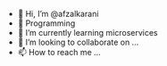 - 👋 Hi, I’m @afzalkarani
- 👀 Programming
- 🌱 I’m currently learning microservices
- 💞️ I’m looking to collaborate on ...
- 📫 How to reach me ...

<!---
afzalkarani/afzalkarani is a ✨ special ✨ repository because its `README.md` (this file) appears on your GitHub profile.
You can click the Preview link to take a look at your changes.
--->
